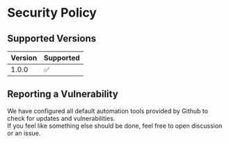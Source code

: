 # Security Policy

## Supported Versions

| Version | Supported          |
| ------- | ------------------ |
| 1.0.0   | :white_check_mark: |

## Reporting a Vulnerability

We have configured all default automation tools provided by Github to check for updates and vulnerabilities.  
If you feel like something else should be done, feel free to open discussion or an issue.
